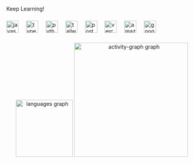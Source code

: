 <p align="left">Keep Learning!</p>

###

<div align="left">
  <img src="https://cdn.jsdelivr.net/gh/devicons/devicon/icons/javascript/javascript-original.svg" height="32" alt="javascript logo"  />
  <img width="12" />
  <img src="https://cdn.jsdelivr.net/gh/devicons/devicon/icons/typescript/typescript-original.svg" height="32" alt="typescript logo"  />
  <img width="12" />
  <img src="https://cdn.jsdelivr.net/gh/devicons/devicon/icons/python/python-original.svg" height="32" alt="python logo"  />
  <img width="12" />
  <img src="https://skillicons.dev/icons?i=tailwind" height="32" alt="tailwind logo"  />
  <img width="12" />
  <img src="https://cdn.jsdelivr.net/gh/devicons/devicon/icons/postgresql/postgresql-original.svg" height="32" alt="postgresql logo"  />
  <img width="12" />
  <img src="https://img.shields.io/badge/Vercel-000000?logo=vercel&logoColor=white&style=for-the-badge" height="32" alt="vercel logo"  />
  <img width="12" />
  <img src="https://skillicons.dev/icons?i=aws" height="32" alt="amazonwebservices logo"  />
  <img width="12" />
  <img src="https://cdn.jsdelivr.net/gh/devicons/devicon/icons/googlecloud/googlecloud-original.svg" height="32" alt="googlecloud logo"  />
</div>

###

<div align="center">
  <img src="https://github-readme-stats.vercel.app/api/top-langs?username=feryrmdhn&locale=en&hide_title=false&layout=compact&card_width=320&langs_count=6&theme=yeblu&hide_border=true&order=2" height="150" alt="languages graph"  />
  <img src="https://github-readme-activity-graph.vercel.app/graph?username=feryrmdhn&radius=16&theme=github-dark&area=true&order=5&hide_border=true&hide_title=true" height="300" alt="activity-graph graph"  />
</div>

###
